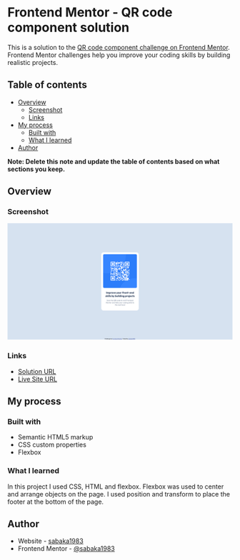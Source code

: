 # Frontend Mentor - QR code component solution

This is a solution to the [QR code component challenge on Frontend Mentor](https://www.frontendmentor.io/challenges/qr-code-component-iux_sIO_H). Frontend Mentor challenges help you improve your coding skills by building realistic projects. 

## Table of contents

- [Overview](#overview)
  - [Screenshot](#screenshot)
  - [Links](#links)
- [My process](#my-process)
  - [Built with](#built-with)
  - [What I learned](#what-i-learned)
- [Author](#author)

**Note: Delete this note and update the table of contents based on what sections you keep.**

## Overview

### Screenshot

![](https://github.com/sabaka1983/Projects/blob/master/QR-code-component/images/QR-code-component-screenshot%20.png?raw=true)


### Links

- [Solution URL](https://github.com/sabaka1983/Projects/tree/master/QR-code-component)
- [Live Site URL](https://sabaka1983.github.io/Projects/QR-code-component)

## My process

### Built with

- Semantic HTML5 markup
- CSS custom properties
- Flexbox



### What I learned

In this project I used CSS, HTML and flexbox.
Flexbox was used to center and arrange objects on the page.
I used position and transform to place the footer at the bottom of the page.



## Author

- Website - [sabaka1983](https://github.com/sabaka1983)
- Frontend Mentor - [@sabaka1983](https://www.frontendmentor.io/profile/sabaka1983)
